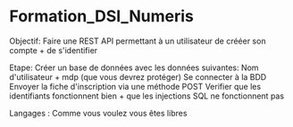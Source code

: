 # Formation_DSI_Numeris

Objectif:
Faire une REST API permettant à un utilisateur de crééer son compte + de s'identifier

Etape:
Créer un base de données avec les données suivantes: Nom d'utilisateur + mdp (que vous devrez protéger)
Se connecter à la BDD
Envoyer la fiche d'inscription via une méthode POST
Verifier que les identifiants fonctionnent bien + que les injections SQL ne fonctionnent pas 


Langages :
Comme vous voulez vous êtes libres
